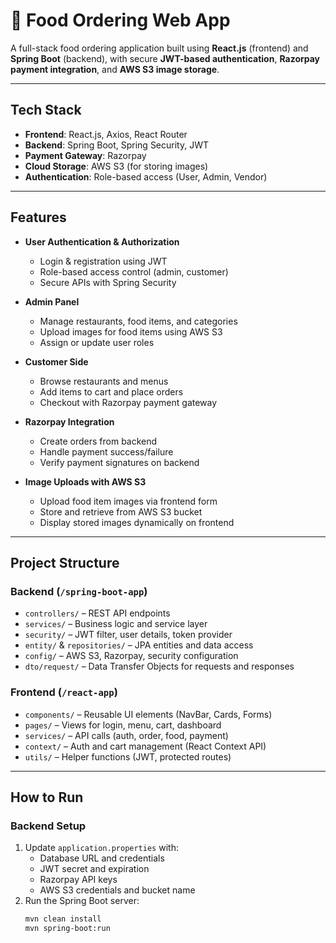 # 🍔 Food Ordering Web App

A full-stack food ordering application built using **React.js** (frontend) and **Spring Boot** (backend), with secure **JWT-based authentication**, **Razorpay payment integration**, and **AWS S3 image storage**.

---

## Tech Stack

- **Frontend**: React.js, Axios, React Router
- **Backend**: Spring Boot, Spring Security, JWT
- **Payment Gateway**: Razorpay
- **Cloud Storage**: AWS S3 (for storing images)
- **Authentication**: Role-based access (User, Admin, Vendor)

---

## Features

- **User Authentication & Authorization**
  - Login & registration using JWT
  - Role-based access control (admin, customer)
  - Secure APIs with Spring Security

- **Admin Panel**
  - Manage restaurants, food items, and categories
  - Upload images for food items using AWS S3
  - Assign or update user roles

- **Customer Side**
  - Browse restaurants and menus
  - Add items to cart and place orders
  - Checkout with Razorpay payment gateway

- **Razorpay Integration**
  - Create orders from backend
  - Handle payment success/failure
  - Verify payment signatures on backend

- **Image Uploads with AWS S3**
  - Upload food item images via frontend form
  - Store and retrieve from AWS S3 bucket
  - Display stored images dynamically on frontend

---

##  Project Structure

### Backend (`/spring-boot-app`)
- `controllers/` – REST API endpoints
- `services/` – Business logic and service layer
- `security/` – JWT filter, user details, token provider
- `entity/` & `repositories/` – JPA entities and data access
- `config/` – AWS S3, Razorpay, security configuration
- `dto/request/` – Data Transfer Objects for requests and responses

### Frontend (`/react-app`)
- `components/` – Reusable UI elements (NavBar, Cards, Forms)
- `pages/` – Views for login, menu, cart, dashboard
- `services/` – API calls (auth, order, food, payment)
- `context/` – Auth and cart management (React Context API)
- `utils/` – Helper functions (JWT, protected routes)

---

##  How to Run

### Backend Setup
1. Update `application.properties` with:
   - Database URL and credentials
   - JWT secret and expiration
   - Razorpay API keys
   - AWS S3 credentials and bucket name
2. Run the Spring Boot server:
   ```bash
   mvn clean install
   mvn spring-boot:run
